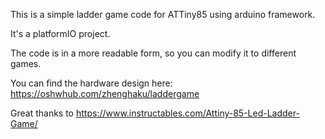 This is a simple ladder game code for ATTiny85 using arduino framework.

It's a platformIO project.

The code is in a more readable form, so you can modify it to different games.

You can find the hardware design here: https://oshwhub.com/zhenghaku/laddergame

Great thanks to https://www.instructables.com/Attiny-85-Led-Ladder-Game/